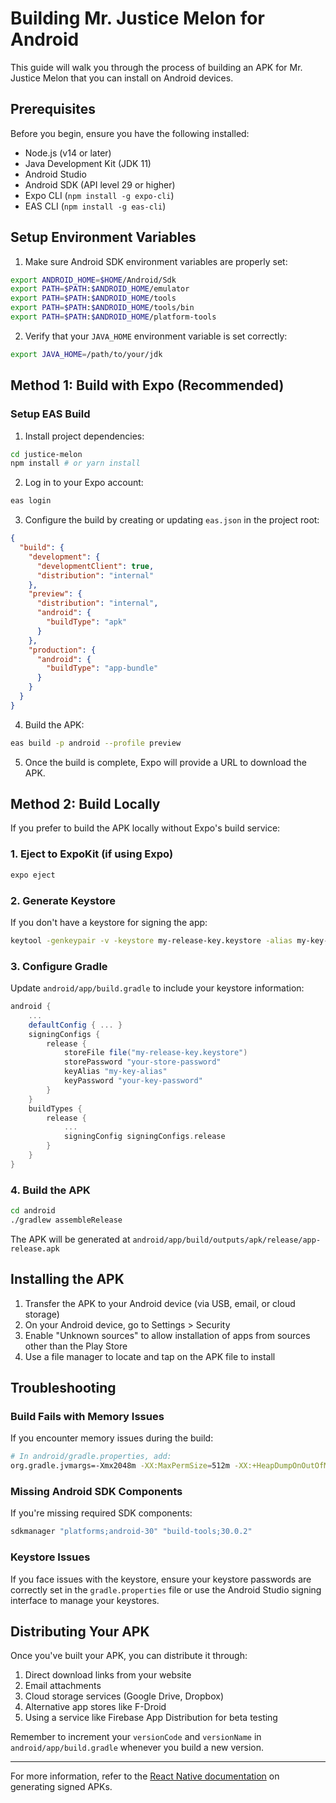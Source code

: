 # Building Mr. Justice Melon for Android

This guide will walk you through the process of building an APK for Mr. Justice Melon that you can install on Android devices.

## Prerequisites

Before you begin, ensure you have the following installed:

- Node.js (v14 or later)
- Java Development Kit (JDK 11)
- Android Studio
- Android SDK (API level 29 or higher)
- Expo CLI (`npm install -g expo-cli`)
- EAS CLI (`npm install -g eas-cli`)

## Setup Environment Variables

1. Make sure Android SDK environment variables are properly set:

```bash
export ANDROID_HOME=$HOME/Android/Sdk
export PATH=$PATH:$ANDROID_HOME/emulator
export PATH=$PATH:$ANDROID_HOME/tools
export PATH=$PATH:$ANDROID_HOME/tools/bin
export PATH=$PATH:$ANDROID_HOME/platform-tools
```

2. Verify that your `JAVA_HOME` environment variable is set correctly:

```bash
export JAVA_HOME=/path/to/your/jdk
```

## Method 1: Build with Expo (Recommended)

### Setup EAS Build

1. Install project dependencies:

```bash
cd justice-melon
npm install # or yarn install
```

2. Log in to your Expo account:

```bash
eas login
```

3. Configure the build by creating or updating `eas.json` in the project root:

```json
{
  "build": {
    "development": {
      "developmentClient": true,
      "distribution": "internal"
    },
    "preview": {
      "distribution": "internal",
      "android": {
        "buildType": "apk"
      }
    },
    "production": {
      "android": {
        "buildType": "app-bundle"
      }
    }
  }
}
```

4. Build the APK:

```bash
eas build -p android --profile preview
```

5. Once the build is complete, Expo will provide a URL to download the APK.

## Method 2: Build Locally

If you prefer to build the APK locally without Expo's build service:

### 1. Eject to ExpoKit (if using Expo)

```bash
expo eject
```

### 2. Generate Keystore

If you don't have a keystore for signing the app:

```bash
keytool -genkeypair -v -keystore my-release-key.keystore -alias my-key-alias -keyalg RSA -keysize 2048 -validity 10000
```

### 3. Configure Gradle

Update `android/app/build.gradle` to include your keystore information:

```gradle
android {
    ...
    defaultConfig { ... }
    signingConfigs {
        release {
            storeFile file("my-release-key.keystore")
            storePassword "your-store-password"
            keyAlias "my-key-alias"
            keyPassword "your-key-password"
        }
    }
    buildTypes {
        release {
            ...
            signingConfig signingConfigs.release
        }
    }
}
```

### 4. Build the APK

```bash
cd android
./gradlew assembleRelease
```

The APK will be generated at `android/app/build/outputs/apk/release/app-release.apk`

## Installing the APK

1. Transfer the APK to your Android device (via USB, email, or cloud storage)
2. On your Android device, go to Settings > Security
3. Enable "Unknown sources" to allow installation of apps from sources other than the Play Store
4. Use a file manager to locate and tap on the APK file to install

## Troubleshooting

### Build Fails with Memory Issues

If you encounter memory issues during the build:

```bash
# In android/gradle.properties, add:
org.gradle.jvmargs=-Xmx2048m -XX:MaxPermSize=512m -XX:+HeapDumpOnOutOfMemoryError
```

### Missing Android SDK Components

If you're missing required SDK components:

```bash
sdkmanager "platforms;android-30" "build-tools;30.0.2"
```

### Keystore Issues

If you face issues with the keystore, ensure your keystore passwords are correctly set in the `gradle.properties` file or use the Android Studio signing interface to manage your keystores.

## Distributing Your APK

Once you've built your APK, you can distribute it through:

1. Direct download links from your website
2. Email attachments
3. Cloud storage services (Google Drive, Dropbox)
4. Alternative app stores like F-Droid
5. Using a service like Firebase App Distribution for beta testing

Remember to increment your `versionCode` and `versionName` in `android/app/build.gradle` whenever you build a new version.

---

For more information, refer to the [React Native documentation](https://reactnative.dev/docs/signed-apk-android) on generating signed APKs.
